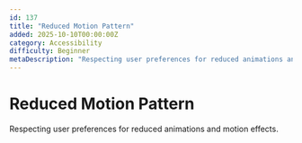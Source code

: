 ```yaml
---
id: 137
title: "Reduced Motion Pattern"
added: 2025-10-10T00:00:00Z
category: Accessibility
difficulty: Beginner
metaDescription: "Respecting user preferences for reduced animations and motion effects."
---
```


# Reduced Motion Pattern

Respecting user preferences for reduced animations and motion effects.
